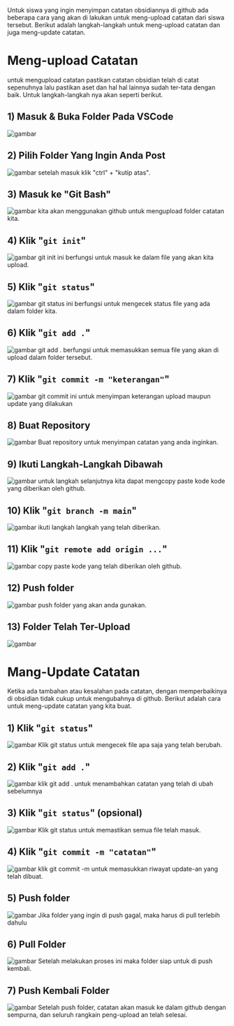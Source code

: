 
Untuk siswa yang ingin menyimpan catatan obsidiannya di github ada beberapa cara yang akan di lakukan untuk meng-upload catatan dari siswa tersebut. Berikut adalah langkah-langkah untuk meng-upload catatan dan juga meng-update catatan.

# Meng-upload Catatan
untuk mengupload catatan pastikan catatan obsidian telah di catat sepenuhnya lalu pastikan aset dan hal hal lainnya sudah ter-tata dengan baik. Untuk langkah-langkah nya akan seperti berikut.

## 1) Masuk & Buka Folder Pada VSCode
![gambar](aset/1.png)

## 2) Pilih Folder Yang Ingin Anda Post
![gambar](aset/8.png)
setelah masuk klik "ctrl" + "kutip atas".

## 3) Masuk ke "Git Bash"
![gambar](aset/9.png)
kita akan menggunakan github untuk mengupload folder catatan kita.

## 4) Klik "`git init`"
![gambar](aset/10.png)
git init ini berfungsi untuk masuk ke dalam file yang akan kita upload.

## 5) Klik "`git status`"
![gambar](aset/11.png)
git status ini berfungsi untuk mengecek status file yang ada dalam folder kita.

## 6) Klik "`git add .`"
![gambar](aset/12.png)
git add . berfungsi untuk memasukkan semua file yang akan di upload dalam folder tersebut.

## 7) Klik "`git commit -m "keterangan"`"
![gambar](aset/13.png)
git commit ini untuk menyimpan keterangan upload maupun update yang dilakukan

## 8) Buat Repository
![gambar](aset/14.png)
Buat repository untuk menyimpan catatan yang anda inginkan.

## 9) Ikuti Langkah-Langkah Dibawah
![gambar](aset/15.png)
untuk langkah selanjutnya kita dapat mengcopy paste kode kode yang diberikan oleh github.

## 10) Klik "`git branch -m main`"
![gambar](aset/16.png)
ikuti langkah langkah yang telah diberikan.

## 11) Klik "`git remote add origin ...`"
![gambar](aset/17.png)
copy paste kode yang telah diberikan oleh github.

## 12) Push folder
![gambar](aset/19.png)
push folder yang akan anda gunakan.

## 13) Folder Telah Ter-Upload
![gambar](aset/20.png)


# Mang-Update Catatan
Ketika ada tambahan atau kesalahan pada catatan, dengan memperbaikinya di obsidian tidak cukup untuk mengubahnya di github. Berikut adalah cara untuk meng-update catatan yang kita buat.


## 1) Klik "`git status`"
![gambar](aset/21.png)
Klik git status untuk mengecek file apa saja yang telah berubah.


## 2) Klik "`git add .`"
![gambar](aset/22.png)
klik git add . untuk menambahkan catatan yang telah di ubah sebelumnya


## 3) Klik "`git status`" (opsional)
![gambar](aset/23.png)
Klik git status untuk memastikan semua file telah masuk.


## 4) Klik "`git commit -m "catatan"`"
![gambar](aset/24.png)
klik git commit -m untuk memasukkan riwayat update-an yang telah dibuat.


## 5) Push folder
![gambar](aset/25.png)
Jika folder yang ingin di push gagal, maka harus di pull terlebih dahulu

## 6) Pull Folder
![gambar](aset/26.png)
Setelah melakukan proses ini maka folder siap untuk di push kembali.

## 7) Push Kembali Folder
![gambar](aset/27.png)
Setelah push folder, catatan akan masuk ke dalam github dengan sempurna, dan seluruh rangkain peng-upload an telah selesai.
